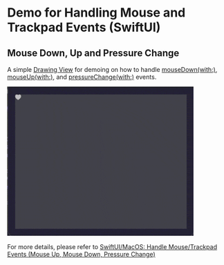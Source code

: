 # Demo for Handling Mouse and Trackpad Events (SwiftUI)

## Mouse Down, Up and Pressure Change
A simple [Drawing View](./SimpleMacOSDrawingApp/MousePressureDemo.swift) for demoing on how to
handle [mouseDown(with:)](https://developer.apple.com/documentation/appkit/nsresponder/mousedown(with:)), [mouseUp(with:)](https://developer.apple.com/documentation/appkit/nsresponder/mouseup(with:)), and [pressureChange(with:)](https://developer.apple.com/documentation/appkit/nsresponder/pressurechange(with:)) events.

![](./ReadmeAssets/mousePressureDemo.gif)


For more details, please refer to [SwiftUI/MacOS: Handle Mouse/Trackpad Events (Mouse Up, Mouse Down, Pressure Change)]()
